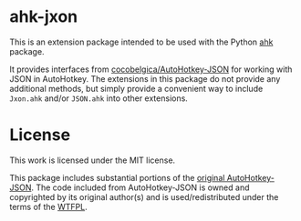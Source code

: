 # ahk-jxon

This is an extension package intended to be used with the Python [ahk](https://github.com/spyoungtech/ahk) package.

It provides interfaces from [cocobelgica/AutoHotkey-JSON](https://github.com/cocobelgica/AutoHotkey-JSON) for
working with JSON in AutoHotkey. The extensions in this package do not provide any additional methods,
but simply provide a convenient way to include `Jxon.ahk` and/or `JSON.ahk` into other extensions.

# License

This work is licensed under the MIT license.

This package includes substantial portions of the [original AutoHotkey-JSON](https://github.com/cocobelgica/AutoHotkey-JSON).
The code included from AutoHotkey-JSON is owned and copyrighted by its original author(s) and is used/redistributed
under the terms of the [WTFPL](http://www.wtfpl.net).
